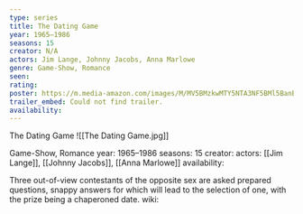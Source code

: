 ```yaml
---
type: series
title: The Dating Game
year: 1965–1986
seasons: 15
creator: N/A
actors: Jim Lange, Johnny Jacobs, Anna Marlowe
genre: Game-Show, Romance
seen:
rating: 
poster: https://m.media-amazon.com/images/M/MV5BMzkwMTY5NTA3NF5BMl5BanBnXkFtZTYwMzc3NzU2._V1_SX300.jpg
trailer_embed: Could not find trailer.
availability:
---
```

The Dating Game
![[The Dating Game.jpg]]

Game-Show, Romance
year: 1965–1986
seasons: 15
creator: 
actors: [[Jim Lange]], [[Johnny Jacobs]], [[Anna Marlowe]]
availability:

Three out-of-view contestants of the opposite sex are asked prepared questions, snappy answers for which will lead to the selection of one, with the prize being a chaperoned date.
wiki: 


